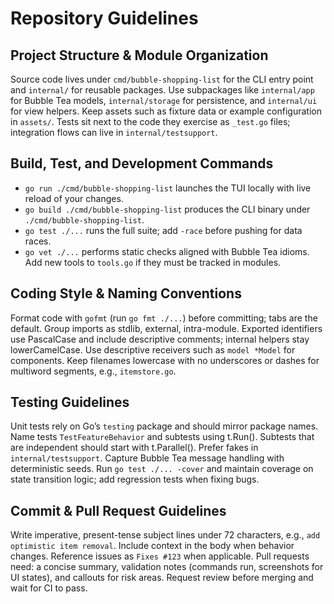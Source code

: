 # Repository Guidelines

## Project Structure & Module Organization

Source code lives under `cmd/bubble-shopping-list` for the CLI entry point and `internal/` for reusable packages. Use subpackages like `internal/app` for Bubble Tea models, `internal/storage` for persistence, and `internal/ui` for view helpers. Keep assets such as fixture data or example configuration in `assets/`. Tests sit next to the code they exercise as `_test.go` files; integration flows can live in `internal/testsupport`.

## Build, Test, and Development Commands

- `go run ./cmd/bubble-shopping-list` launches the TUI locally with live reload of your changes.
- `go build ./cmd/bubble-shopping-list` produces the CLI binary under `./cmd/bubble-shopping-list`.
- `go test ./...` runs the full suite; add `-race` before pushing for data races.
- `go vet ./...` performs static checks aligned with Bubble Tea idioms.
  Add new tools to `tools.go` if they must be tracked in modules.

## Coding Style & Naming Conventions

Format code with `gofmt` (run `go fmt ./...`) before committing; tabs are the default. Group imports as stdlib, external, intra-module. Exported identifiers use PascalCase and include descriptive comments; internal helpers stay lowerCamelCase. Use descriptive receivers such as `model *Model` for components. Keep filenames lowercase with no underscores or dashes for multiword segments, e.g., `itemstore.go`.

## Testing Guidelines

Unit tests rely on Go’s `testing` package and should mirror package names. Name tests `TestFeatureBehavior` and subtests using t.Run(). Subtests that are independent should start with t.Parallel(). Prefer fakes in `internal/testsupport`. Capture Bubble Tea message handling with deterministic seeds. Run `go test ./... -cover` and maintain coverage on state transition logic; add regression tests when fixing bugs.

## Commit & Pull Request Guidelines

Write imperative, present-tense subject lines under 72 characters, e.g., `add optimistic item removal`. Include context in the body when behavior changes. Reference issues as `Fixes #123` when applicable. Pull requests need: a concise summary, validation notes (commands run, screenshots for UI states), and callouts for risk areas. Request review before merging and wait for CI to pass.
